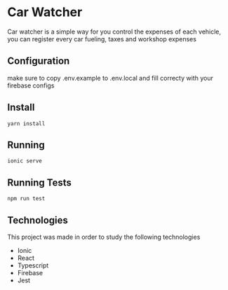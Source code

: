 # Car Watcher

Car watcher is a simple way for you control the expenses of each vehicle, you can register every car fueling, taxes and workshop expenses

## Configuration

make sure to copy .env.example to .env.local and fill correcty with your firebase configs

## Install

```
yarn install
```

## Running

```
ionic serve
```

## Running Tests

```
npm run test
```

## Technologies 

This project was made in order to study the following technologies

- Ionic
- React
- Typescript
- Firebase
- Jest
